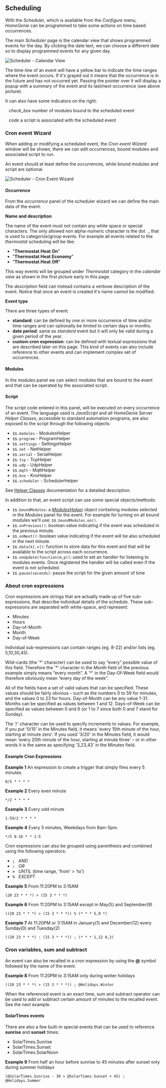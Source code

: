 ## Scheduling

With the *Scheduler*, which is available from the *Configure* menu,
*HomeGenie* can be programmed to take some actions on time based occurrences.

The main *Scheduler* page is the calendar view that shows programmed events
for the day. By clicking the date text, we can choose a different
date so to display programmed events for any given day.

<div class="media-container">
    <img self="size-medium" title="Scheduler - Calendar View" src="images/docs/scheduler_calendar_01.jpg">
</div>

The time-line of an event will have a yellow bar to indicate the time ranges
where the event occurs. If it's grayed out it means that the occurrence is
in the future and has not occurred yet. Passing the pointer over it
will display a popup with a summary of the event and its last/next
occurrence (see above picture).

It can also have some indicators on the right:

&nbsp;&nbsp; <i class="material-icons bigger">check_box</i> number of modules bound to the scheduled event

&nbsp;&nbsp; <i class="material-icons bigger">code</i> a script is associated with the scheduled event


### Cron event Wizard

When adding or modifying a scheduled event, the *Cron event Wizard* window will
be shown, there we can edit occurrences, bound modules and associated script to run.

An event should at least define the occurrences, while bound modules and script are
optional.

<div class="media-container">
    <img self="size-medium" title="Scheduler - Cron Event Wizard" src="images/docs/scheduler_wizard_01.jpg">
</div>


#### Occurrence

From the *occurrence* panel of the scheduler wizard we can define the main data of the event.

**Name and description**

The name of the event must not contain any white space or special characters.
The only allowed non alpha-numeric character is the dot `.`, that is used to
categorize/group events. For example all events related to the *thermostat*
scheduling will be like:

- "**Thermostat**.**Heat**.**On**"
- "**Thermostat**.**Heat**.**Economy**"
- "**Thermostat**.**Heat**.**Off**"

This way events will be grouped under *Thermostat* category in the *calendar view* as
shown in the first picture early in this page.

The *description* field can instead contains a verbose description of the event.
Notice that once an event is created it's name cannot be modified.

**Event type**

There are three types of event:

- **standard**: can be defined by one or more occurrence of time and/or time ranges
and can optionally be limited to certain days or months.
- **date period**: same as *standard* event but it will only be valid during a
given period of the year.
- **custom cron expression**: can be defined with textual expressions that are described
later on this page. This kind of events can also include reference to other events and
can implement complex set of occurrences.


#### Modules

In the modules panel we can select modules that are bound to the event and
that can be operated by the associated script.


#### Script

The script code entered in this panel, will be executed on every occurrence of an
event. The language used is *JavaScript* and all HomeGenie Server *Helper Classes*,
accessible to standard automation programs, are also exposed to the script through
the following objects:

- `$$.modules` - ModulesHelper
- `$$.program` - ProgramHelper
- `$$.settings` - SettingsHelper
- `$$.net` - NetHelper
- `$$.serial` - SerialHelper
- `$$.tcp` - TcpHelper
- `$$.udp` - UdpHelper
- `$$.mqtt` - MqttHelper
- `$$.knx` - KnxHelper
- `$$.scheduler` - SchedulerHelper

See [Helper Classes](./api/ape/annotated.html) documentation for a detailed description.

In addition to that, an event script can use some special objects/methods:

- `$$.boundModules`:
a *[ModulesHelper](./api/ape/a00004.html)* object containing modules selected in the *Modules* panel for the event.
For example for turning on all bound modules we'll use: `$$.boundModules.on()`.
- `$$.onPrevious()`:
boolean value indicating if the event was scheduled in the previous minute.
- `$$.onNext()`:
boolean value indicating if the event will be also scheduled in the next minute.
- `$$.data(k[,v])`:
function to store data for this event and that will be available to the script across each occurrence.
- `$$.onUpdate(function(m,p))`:
used to set an handler for listening to modules events. Once registered the handler will be called even
if the event is not scheduled.
- `$$.pause(seconds)`: pause the script for the given amount of time

### About cron expressions

Cron expressions are strings that are actually made up of five sub-expressions, that describe individual details of the schedule. These sub-expressions are separated with white-space, and represent:

- Minutes
- Hours
- Day-of-Month
- Month
- Day-of-Week

Individual sub-expressions can contain ranges (eg. 8-22) and/or lists (eg. 5,10,30,45).

Wild-cards (the '\*' character) can be used to say “every” possible value of this field. Therefore the '\*' character in the *Month* field of the previous example simply means “every month”. A '\*' in the Day-Of-Week field would therefore obviously mean “every day of the week”.

All of the fields have a set of valid values that can be specified. These values should be fairly obvious – such as the numbers 0 to 59 for minutes, and the values 0 to 23 for hours. Day-of-Month can be any value 1-31. Months can be specified as values between 1 and 12. Days-of-Week can be specified as values between 0 and 6 (or 1 to 7 since both 0 and 7 stand for Sunday).

The '/' character can be used to specify increments to values. For example, if you put '0/15' in the Minutes field, it means 'every 15th minute of the hour, starting at minute zero'. If you used '3/20' in the Minutes field, it would mean 'every 20th minute of the hour, starting at minute three' – or in other words it is the same as specifying '3,23,43' in the Minutes field.


#### Example Cron Expressions


**Example 1** An expression to create a trigger that simply fires every 5 minutes

```crontab
0/5 * * * *
```

**Example 2** Every even minute

```crontab
*/2 * * * *
```

**Example 3** Every odd minute

```crontab
1-59/2 * * * *
```

**Example 4** Every 5 minutes, Weekdays from 8am-5pm.

```crontab
*/5 8-16 * * 1-5
```


Cron expressions can also be grouped using parenthesis and combined using the following operators:

- **` ; `** &nbsp; *AND*
- **` : `** &nbsp; *OR*
- **` > `** &nbsp; *UNTIL* (time range, 'from' > 'to')
- **` % `** &nbsp; *EXCEPT*


**Example 5** From 11:20PM to 3:15AM

```crontab
(20 23 * * *) > (15 3 * * *)
```

**Example 6** From 11:20PM to 3:15AM except in May(5) and September(9)

```crontab
((20 23 * * *) > (15 3 * * *)) % (* * * 5,9 *)
```

**Example 7** At 11:20PM or 3:15AM in January(1) and December(12) every Sunday(0) and Tuesday(2)

```crontab
((20 23 * * *) : (15 3 * * *)) ; (* * * 1,12 0,2)
```


### Cron variables, sum and subtract

An event can also be recalled in a cron expression by using the **@** symbol followed by
the name of the event.

**Example 8** From 11:20PM to 3:15AM only during winter holidays

```crontab
((20 23 * * *) > (15 3 * * *)) ; @Holidays.Winter
```

When the referenced event is an exact time, sum and subtract operator can be used
to add or subtract certain amount of minutes to the recalled event.
See the next example.

#### SolarTimes events

There are also a few built-in special events that can be used to reference
**sunrise** and **sunset** times:

 - SolarTimes.Sunrise
 - SolarTimes.Sunset
 - SolarTimes.SolarNoon

**Example 9** From half an hour before sunrise to 45 minutes after sunset
only during summer holidays

```crontab
(@SolarTimes.Sunrise - 30 > @SolarTimes.Sunset + 45) ; @Holidays.Summer
```

